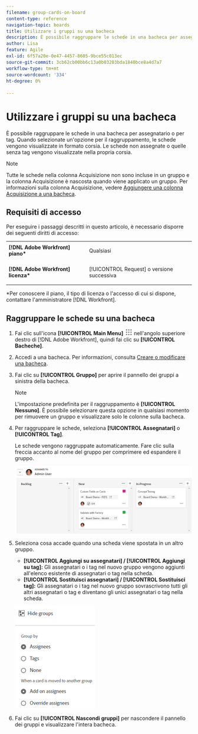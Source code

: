 ```yaml
---
filename: group-cards-on-board
content-type: reference
navigation-topic: boards
title: Utilizzare i gruppi su una bacheca
description: È possibile raggruppare le schede in una bacheca per assegnatario o per tag. Quando selezionate un'opzione per il raggruppamento, le schede vengono visualizzate in formato corsia.
author: Lisa
feature: Agile
exl-id: 6f57a20e-0e47-4457-8605-9bce55c013ec
source-git-commit: 3cb62cb00bb6c13a0b03203bda1840bce8a4d7a7
workflow-type: tm+mt
source-wordcount: '334'
ht-degree: 0%

---
```


# Utilizzare i gruppi su una bacheca

È possibile raggruppare le schede in una bacheca per assegnatario o per tag. Quando selezionate un&#39;opzione per il raggruppamento, le schede vengono visualizzate in formato corsia. Le schede non assegnate o quelle senza tag vengono visualizzate nella propria corsia.

>[!NOTE]
>
>Tutte le schede nella colonna Acquisizione non sono incluse in un gruppo e la colonna Acquisizione è nascosta quando viene applicato un gruppo. Per informazioni sulla colonna Acquisizione, vedere [Aggiungere una colonna Acquisizione a una bacheca](/help/quicksilver/agile/use-boards-agile-planning-tools/add-intake-column-to-board.md).

## Requisiti di accesso

Per eseguire i passaggi descritti in questo articolo, è necessario disporre dei seguenti diritti di accesso:

<table style="table-layout:auto"> 
 <col> 
 </col> 
 <col> 
 </col> 
 <tbody> 
  <tr> 
   <td role="rowheader"><strong>[!DNL Adobe Workfront] piano*</strong></td> 
   <td> <p>Qualsiasi</p> </td> 
  </tr> 
  <tr> 
   <td role="rowheader"><strong>[!DNL Adobe Workfront] licenza*</strong></td> 
   <td> <p>[!UICONTROL Request] o versione successiva</p> </td> 
  </tr> 
 </tbody> 
</table>

&#42;Per conoscere il piano, il tipo di licenza o l&#39;accesso di cui si dispone, contattare l&#39;amministratore [!DNL Workfront].

## Raggruppare le schede su una bacheca

1. Fai clic sull&#39;icona **[!UICONTROL Main Menu]** ![Main Menu](assets/main-menu-icon.png) nell&#39;angolo superiore destro di [!DNL Adobe Workfront], quindi fai clic su **[!UICONTROL Bacheche]**.
1. Accedi a una bacheca. Per informazioni, consulta [Creare o modificare una bacheca](../../agile/get-started-with-boards/create-edit-board.md).
1. Fai clic su **[!UICONTROL Gruppo]** per aprire il pannello dei gruppi a sinistra della bacheca.

   >[!NOTE]
   >
   >L&#39;impostazione predefinita per il raggruppamento è **[!UICONTROL Nessuno]**. È possibile selezionare questa opzione in qualsiasi momento per rimuovere un gruppo e visualizzare solo le colonne sulla bacheca.

1. Per raggruppare le schede, seleziona **[!UICONTROL Assegnatari]** o **[!UICONTROL Tag]**.

   Le schede vengono raggruppate automaticamente. Fare clic sulla freccia accanto al nome del gruppo per comprimere ed espandere il gruppo.

   ![Schede raggruppate in una bacheca](assets/group-by-assignee.png)

1. Seleziona cosa accade quando una scheda viene spostata in un altro gruppo.

   * **[!UICONTROL Aggiungi su assegnatari] / [!UICONTROL Aggiungi su tag]:** Gli assegnatari o i tag nel nuovo gruppo vengono aggiunti all&#39;elenco esistente di assegnatari o tag nella scheda.
   * **[!UICONTROL Sostituisci assegnatari] / [!UICONTROL Sostituisci tag]:** Gli assegnatari o i tag nel nuovo gruppo sovrascrivono tutti gli altri assegnatari o tag e diventano gli unici assegnatari o tag nella scheda.

   ![[!UICONTROL Raggruppa per opzioni]](assets/group-by-rail.png)

1. Fai clic su **[!UICONTROL Nascondi gruppi]** per nascondere il pannello dei gruppi e visualizzare l&#39;intera bacheca.
